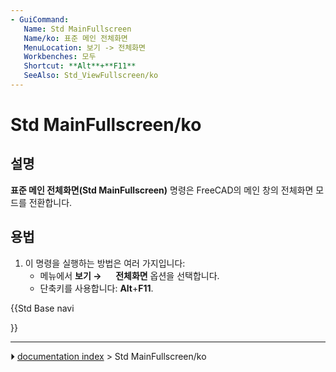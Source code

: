 ```yaml
---
- GuiCommand:
   Name: Std MainFullscreen
   Name/ko: 표준 메인 전체화면
   MenuLocation: 보기 -> 전체화면
   Workbenches: 모두
   Shortcut: **Alt**+**F11**
   SeeAlso: Std_ViewFullscreen/ko
---
```


# Std MainFullscreen/ko

## 설명

**표준 메인 전체화면(Std MainFullscreen)** 명령은 FreeCAD의 메인 창의 전체화면 모드를 전환합니다.

## 용법

1.  이 명령을 실행하는 방법은 여러 가지입니다:
    -   메뉴에서 **보기 → <img src="images/Std_MainFullscreen.svg" width=16px> 전체화면** 옵션을 선택합니다.
    -   단축키를 사용합니다: **Alt**+**F11**.





{{Std Base navi

}}



---
⏵ [documentation index](../README.md) > Std MainFullscreen/ko
